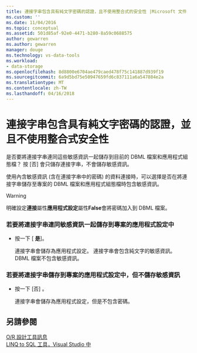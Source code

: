 ```yaml
---
title: 連接字串包含具有純文字密碼的認證，且不使用整合式的安全性 |Microsoft 文件
ms.custom: ''
ms.date: 11/04/2016
ms.topic: conceptual
ms.assetid: 501d85af-92e0-4471-b280-8a59c0688575
author: gewarren
ms.author: gewarren
manager: douge
ms.technology: vs-data-tools
ms.workload:
- data-storage
ms.openlocfilehash: 8d8800e6704ae479caed478f75c141887d939f19
ms.sourcegitcommit: 6a9d5bd75e50947659fd6c837111a6a547884e2a
ms.translationtype: MT
ms.contentlocale: zh-TW
ms.lasthandoff: 04/16/2018
---
```

# <a name="the-connection-string-contains-credentials-with-a-clear-text-password-and-is-not-using-integrated-security"></a>連接字串包含具有純文字密碼的認證，並且不使用整合式安全性
是否要將連接字串連同這些敏感資訊一起儲存到目前的 DBML 檔案和應用程式組態檔？  按 [否] 會只儲存連接字串，不會儲存敏感資訊。  
  
 使用內含敏感資訊 (含在連接字串中的密碼) 的資料連接時，可以選擇是否在將連接字串儲存至專案的 DBML 檔案和應用程式組態檔時包含敏感資訊。  
  
> [!WARNING]
>  明確設定**連接**屬性**應用程式設定**屬性**False**會將密碼加入到 DBML 檔案。  
  
### <a name="to-save-the-connection-string-with-the-sensitive-information-in-the-projects-application-settings"></a>若要將連接字串連同敏感資訊一起儲存到專案的應用程式設定中  
  
-   按一下 [ **是**]。  
  
     連接字串會儲存為應用程式設定。 連接字串會包含純文字的敏感資訊。 DBML 檔案不包含敏感資訊。  
  
### <a name="to-save-the-connection-string-without-the-sensitive-information-in-the-projects-application-settings"></a>若要將連接字串儲存到專案的應用程式設定中，但不儲存敏感資訊  
  
-   按一下 [否] 。  
  
     連接字串會儲存為應用程式設定，但是不包含密碼。  
  
## <a name="see-also"></a>另請參閱
[O/R 設計工具訊息](../data-tools/o-r-designer-messages.md)  
[LINQ to SQL 工具，Visual Studio 中](../data-tools/linq-to-sql-tools-in-visual-studio2.md)
